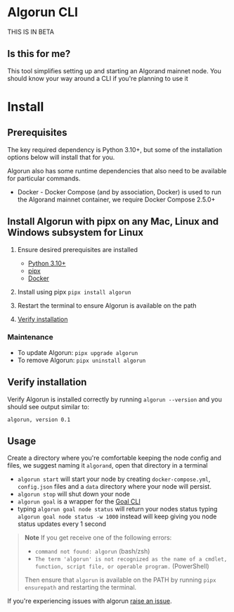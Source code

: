 # Algorun CLI

THIS IS IN BETA

## Is this for me?

This tool simplifies setting up and starting an Algorand mainnet node. You should know your way around a CLI if you're planning to use it

# Install

## Prerequisites

The key required dependency is Python 3.10+, but some of the installation options below will install that for you.

Algorun also has some runtime dependencies that also need to be available for particular commands.

- Docker - Docker Compose (and by association, Docker) is used to run the Algorand mainnet container, we require Docker Compose 2.5.0+

## Install Algorun with pipx on any Mac, Linux and Windows subsystem for Linux

1. Ensure desired prerequisites are installed

   - [Python 3.10+](https://www.python.org/downloads/)
   - [pipx](https://pypa.github.io/pipx/installation/)
   - [Docker](https://docs.docker.com/get-docker/)

2. Install using pipx `pipx install algorun`
3. Restart the terminal to ensure Algorun is available on the path
4. [Verify installation](#verify-installation)

### Maintenance

- To update Algorun: `pipx upgrade algorun`
- To remove Algorun: `pipx uninstall algorun`

## Verify installation

Verify Algorun is installed correctly by running `algorun --version` and you should see output similar to:

```
algorun, version 0.1
```

## Usage

Create a directory where you're comfortable keeping the node config and files, we suggest naming it `algorand`, open that directory in a terminal

- `algorun start` will start your node by creating `docker-compose.yml`, `config.json` files and a `data` directory where your node will persist.
- `algorun stop` will shut down your node
- `algorun goal` is a wrapper for the [Goal CLI](https://developer.algorand.org/docs/clis/goal/goal/)
- typing `algorun goal node status` will return your nodes status typing `algorun goal node status -w 1000` instead will keep giving you node status updates every 1 second

> **Note**
> If you get receive one of the following errors:
>
> - `command not found: algorun` (bash/zsh)
> - `The term 'algorun' is not recognized as the name of a cmdlet, function, script file, or operable program.` (PowerShell)
>
> Then ensure that `algorun` is available on the PATH by running `pipx ensurepath` and restarting the terminal.

If you're experiencing issues with algorun [raise an issue](https://github.com/algorandfoundation/algorun/issues/new).
